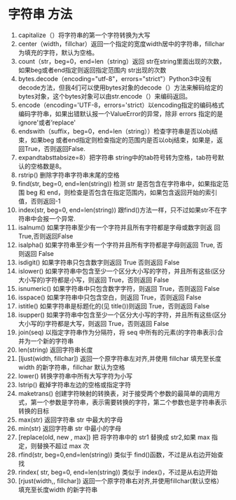 # 字符串 方法
1. capitalize（）将字符串的第一个字符转换为大写
2. center（width，fillchar）返回一个指定的宽度width居中的字符串，fillchar为填充的字符，默认为空格。
3. count（str，beg=0，end=len（string）返回 str在string里面出现的次数，如果beg或者end指定则返回指定范围内 str出现的次数
4. bytes.decode（encoding="utf-8"，errors="strict"）Python3中没有 decode方法，但我4们可以使用bytes对象的decode（）方法来解码给定的bytes对象，这个bytes对象可以由str.encode（）来编码返回。
5. encode（encoding='UTF-8，errors='strict）以encoding指定的编码格式编码字符串，如果出错默认报一个ValueError的异常，除非 errors 指定的是ignore'或者’replace'
6. endswith（suffix，beg=0，end=len（string））检查字符串是否以obj结束，如果beg 或者end指定则检查指定的范围内是否以obj结束，如果是，返回True，否则返回False.
7. expandtabsttabsize=8）把字符串 string中的tab符号转为空格，tab符号默认的空格数是8。
8. rstrip() 删除字符串字符串末尾的空格
9. find(str, beg=0, end=len(string)) 检测 str 是否包含在字符串中，如果指定范围 beg 和 end，则检查是否包含在指定范围内，如果包含返回开始的索引值，否则返回-1
10. index(str, beg=0, end=len(string)) 跟find()方法一样，只不过如果str不在字符串中会报一个异常.
11. isalnum() 如果字符串至少有一个字符并且所有字符都是字母或数字则返 回 True,否则返回False
12. isalpha() 如果字符串至少有一个字符并且所有字符都是字母则返回 True, 否则返回 False
13. isdigit() 如果字符串只包含数字则返回 True 否则返回 False
14. islower() 如果字符串中包含至少一个区分大小写的字符，并且所有这些(区分大小写的)字符都是小写，则返回 True，否则返回 False
15. isnumeric() 如果字符串中只包含数字字符，则返回 True，否则返回 False
16. isspace() 如果字符串中只包含空白，则返回 True，否则返回 False
17. istitle() 如果字符串是标题化的(见 title())则返回 True，否则返回 False
18. isupper() 如果字符串中包含至少一个区分大小写的字符，并且所有这些(区分大小写的)字符都是大写，则返回 True，否则返回 False
19. join(seq) 以指定字符串作为分隔符，将 seq 中所有的元素(的字符串表示)合并为一个新的字符串
20. len(string) 返回字符串长度
21. [ljust(width, fillchar]) 返回一个原字符串左对齐,并使用 fillchar 填充至长度 width 的新字符串，fillchar 默认为空格
22. lower() 转换字符串中所有大写字符为小写
23. lstrip() 截掉字符串左边的空格或指定字符
24. maketrans() 创建字符映射的转换表，对于接受两个参数的最简单的调用方式，第一个参数是字符串，表示需要转换的字符，第二个参数也是字符串表示转换的目标
25. max(str) 返回字符串 str 中最大的字母
26. min(str) 返回字符串 str 中最小的字母
27. [replace(old, new , max]) 把 将字符串中的 str1 替换成 str2,如果 max 指定，则替换不超过 max 次
28. rfind(str, beg=0,end=len(string)) 类似于 find()函数，不过是从右边开始查找
30. rindex( str, beg=0, end=len(string)) 类似于 index()，不过是从右边开始
31. [rjust(width,, fillchar]) 返回一个原字符串右对齐,并使用fillchar(默认空格）填充至长度width 的新字符串

